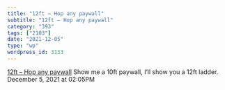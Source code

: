 ```yaml
---
title: "12ft – Hop any paywall"
subtitle: "12ft – Hop any paywall"
category: "393"
tags: ["2103"]
date: "2021-12-05"
type: "wp"
wordpress_id: 3133
---
```

[ 12ft – Hop any paywall](https://12ft.io/)
 Show me a 10ft paywall, I’ll show you a 12ft ladder.
December 5, 2021 at 02:05PM